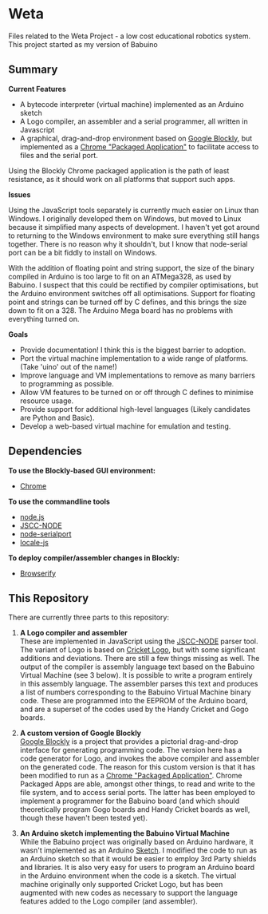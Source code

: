 Weta
=======
Files related to the Weta Project - a low cost educational robotics system.
This project started as my version of Babuino

Summary
-------


**Current Features**

* A bytecode interpreter (virtual machine) implemented as an Arduino sketch
* A Logo compiler, an assembler and a serial programmer, all written in Javascript
* A graphical, drag-and-drop environment based on [Google Blockly](http://code.google.com/p/blockly/), but implemented as a [Chrome "Packaged Application"](https://developer.chrome.com/apps/about_apps) to facilitate access to files and the serial port.

Using the Blockly Chrome packaged application is the path of least resistance, as it should work on all platforms that support such apps.

**Issues**

Using the JavaScript tools separately is currently much easier on Linux than Windows. 
I originally developed them on Windows, but moved to Linux because it simplified many aspects of development.
I haven't yet got around to returning to the Windows environment to make sure everything still hangs together.
There is no reason why it shouldn't, but I know that node-serial port can be a bit fiddly to install on Windows.

With the addition of floating point and string support, the size of the binary compiled in Arduino is too
large to fit on an ATMega328, as used by Babuino. I suspect that this could be rectified by compiler 
optimisations, but the Arduino environment switches off all optimisations. Support for floating point
and strings can be turned off by C defines, and this brings the size down to fit on a 328. The Arduino
Mega board has no problems with everything turned on.

**Goals**

* Provide documentation! I think this is the biggest barrier to adoption.
* Port the virtual machine implementation to a wide range of platforms. (Take 'uino' out of the name!)
* Improve language and VM implementations to remove as many barriers to programming as possible.
* Allow VM features to be turned on or off through C defines to minimise resource usage.
* Provide support for additional high-level languages (Likely candidates are Python and Basic).
* Develop a web-based virtual machine for emulation and testing.

Dependencies
------------

**To use the Blockly-based GUI environment:**

* [Chrome](https://www.google.com/chrome/browser/)

**To use the commandline tools**

* [node.js](http://nodejs.org/)
* [JSCC-NODE](https://github.com/badlee/JSCC-NODE)
* [node-serialport](https://github.com/voodootikigod/node-serialport)
* [locale-js](https://github.com/chleck/locale-js)

**To deploy compiler/assembler changes in Blockly:**

* [Browserify](http://browserify.org/)


This Repository
---------------

There are currently three parts to this repository:

1. **A Logo compiler and assembler**  
These are implemented in JavaScript using the [JSCC-NODE](https://github.com/badlee/JSCC-NODE) parser tool. 
The variant of Logo is based on [Cricket Logo](http://www.gogoboard.org/cricket-logo-command-reference-0), 
but with some significant additions and deviations. There are still a few things missing as well.
The output of the compiler is assembly language text based on the Babuino Virtual Machine (see 3 below). 
It is possible to write a program entirely in this assembly language.
The assembler parses this text and produces a list of numbers corresponding to the Babuino Virtual Machine 
binary code. These are programmed into the EEPROM of the Arduino board, and are a superset of the codes used 
by the Handy Cricket and Gogo boards.
 
2. **A custom version of Google Blockly**  
[Google Blockly](http://code.google.com/p/blockly/) is a project that provides a pictorial drag-and-drop interface for generating programming code. The version here has a code generator for Logo, and invokes the above compiler and 
assembler on the generated code. The reason for this custom version is that
it has been modified to run as a [Chrome "Packaged Application"](https://developer.chrome.com/apps/about_apps). Chrome 
Packaged Apps are able, amongst other things, to read and write to the file
system, and to access serial ports. The latter has been employed to implement
a programmer for the Babuino board (and which should theoretically program
Gogo boards and Handy Cricket boards as well, though these haven't been 
tested yet).
    
3. **An Arduino sketch implementing the Babuino Virtual Machine**  
While the Babuino project was originally based on Arduino hardware, it wasn't
implemented as an Arduino [Sketch](http://arduino.cc/en/Tutorial/Sketch). I modified the code to run as an 
Arduino sketch so that it would be easier to employ 3rd Party shields and libraries. It is also very easy
for users to program an Arduino board in the Arduino environment when the code is a sketch.
The virtual machine originally only supported Cricket Logo, but has been 
augmented with new codes as necessary to support the language features added 
to the Logo compiler (and assembler).
 

